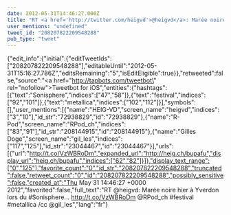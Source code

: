 ```yaml
---
date: 2012-05-31T14:46:27.000Z
title: "RT <a href='http://twitter.com/heigvd'>@heigvd</a>: Marée noire hier à Yverdon lors du #Sonisphere... http://t.co/VzWBRoDm <a href='http://twitter.com/RPod_ch'>@RPod_ch</a> #festival #metallica /cc <a href='http://twitter.com/gil_les'>@gil_les</a>″"
user_mentions: "undefined"
tweet_id: "208207822209548288"
pub_type: "tweet"
---
```

{"edit_info":{"initial":{"editTweetIds":["208207822209548288"],"editableUntil":"2012-05-31T15:16:27.786Z","editsRemaining":"5","isEditEligible":true}},"retweeted":false,"source":"<a href=\"http://tapbots.com/tweetbot\" rel=\"nofollow\">Tweetbot for iOS</a>","entities":{"hashtags":[{"text":"Sonisphere","indices":["47","58"]},{"text":"festival","indices":["92","101"]},{"text":"metallica","indices":["102","112"]}],"symbols":[],"user_mentions":[{"name":"HEIG-VD","screen_name":"heigvd","indices":["3","10"],"id_str":"72938829","id":"72938829"},{"name":"R-Pod","screen_name":"RPod_ch","indices":["83","91"],"id_str":"208144915","id":"208144915"},{"name":"Gilles Doge","screen_name":"gil_les","indices":["117","125"],"id_str":"23044467","id":"23044467"}],"urls":[{"url":"http://t.co/VzWBRoDm","expanded_url":"http://heig.ch/bupafu","display_url":"heig.ch/bupafu","indices":["62","82"]}]},"display_text_range":["0","125"],"favorite_count":"0","id_str":"208207822209548288","truncated":false,"retweet_count":"0","id":"208207822209548288","possibly_sensitive":false,"created_at":"Thu May 31 14:46:27 +0000 2012","favorited":false,"full_text":"RT @heigvd: Marée noire hier à Yverdon lors du #Sonisphere... http://t.co/VzWBRoDm @RPod_ch #festival #metallica /cc @gil_les","lang":"fr"}
